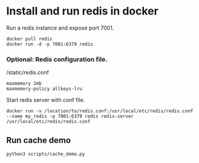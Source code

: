 # Install and run redis in docker

Run a redis instance and expose port 7001.
```buildoutcfg
docker pull redis
docker run -d -p 7001:6379 redis
```

### Optional: Redis configuration file.
/static/redis.conf
```
maxmemory 2mb
maxmemory-policy allkeys-lru
```
Start redis server with conf file.

`docker run -v /location/to/redis.conf:/usr/local/etc/redis/redis.conf --name my_redis -p 7001:6379 redis redis-server /usr/local/etc/redis/redis.conf`


## Run cache demo
`python3 scripts/cache_demo.py`
